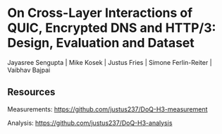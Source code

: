 # On Cross-Layer Interactions of QUIC, Encrypted DNS and HTTP/3: Design, Evaluation and Dataset

Jayasree Sengupta | Mike Kosek | Justus Fries | Simone Ferlin-Reiter | Vaibhav Bajpai

## Resources

Measurements: https://github.com/justus237/DoQ-H3-measurement

Analysis: https://github.com/justus237/DoQ-H3-analysis
